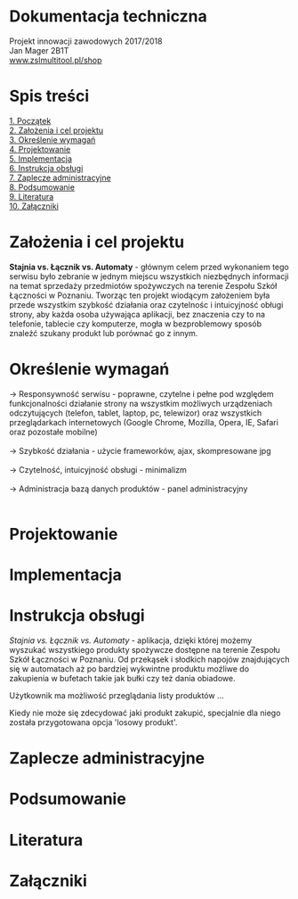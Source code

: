 # Dokumentacja techniczna
Projekt innowacji zawodowych 2017/2018<br>
Jan Mager 2B1T<br>
www.zslmultitool.pl/shop
# Spis treści
[1. Początek](#dokumentacja-techniczna)<br>
[2. Założenia i cel projektu](#założenia-i-cel-projektu)<br>
[3. Określenie wymagań](#określenie-wymagań)<br>
[4. Projektowanie](#projektowanie)<br>
[5. Implementacja](#implementacja)<br>
[6. Instrukcja obsługi](#instrukcja-obsługi)<br>
[7. Zaplecze administracyjne](#zaplecze-administracyjne)<br>
[8. Podsumowanie](#podsumowanie)<br>
[9. Literatura](#literatura)<br>
[10. Załączniki](#załączniki)<br>

# Założenia i cel projektu
**Stajnia vs. Łącznik vs. Automaty** - głównym celem przed wykonaniem tego serwisu było zebranie w jednym miejscu wszystkich niezbędnych informacji na temat sprzedaży przedmiotów spożywczych na terenie Zespołu Szkół Łączności w Poznaniu. Tworząc ten projekt wiodącym założeniem była przede wszystkim szybkość działania oraz czytelnośc i intuicyjność obługi strony, aby każda osoba używająca aplikacji, bez znaczenia czy to na telefonie, tablecie czy komputerze, mogła w bezproblemowy sposób znaleźć szukany produkt lub porównać go z innym.

# Określenie wymagań
-> Responsywność serwisu - poprawne, czytelne i pełne pod względem funkcjonalności działanie strony na wszystkim możliwych urządzeniach odczytujących (telefon, tablet, laptop, pc, telewizor) oraz wszystkich przeglądarkach internetowych (Google Chrome, Mozilla, Opera, IE, Safari oraz pozostałe mobilne)<br><br>
-> Szybkość działania - użycie frameworków, ajax, skompresowane jpg<br><br>
-> Czytelność, intuicyjność obsługi - minimalizm<br><br>
-> Administracja bazą danych produktów - panel administracyjny<br><br>

# Projektowanie
# Implementacja
# Instrukcja obsługi
*Stajnia vs. Łącznik vs. Automaty* - aplikacja, dzięki której możemy wyszukać wszystkiego produkty spożywcze dostępne na terenie Zespołu Szkół Łączności w Poznaniu. Od przekąsek i słodkich napojów znajdujących się w automatach aż po bardziej wykwintne produktu możliwe do zakupienia w bufetach takie jak bułki czy też dania obiadowe. 

Użytkownik ma możliwość przeglądania listy produktów ...

Kiedy nie może się zdecydować jaki produkt zakupić, specjalnie dla niego została przygotowana opcja 'losowy produkt'.
# Zaplecze administracyjne
# Podsumowanie
# Literatura
# Załączniki
